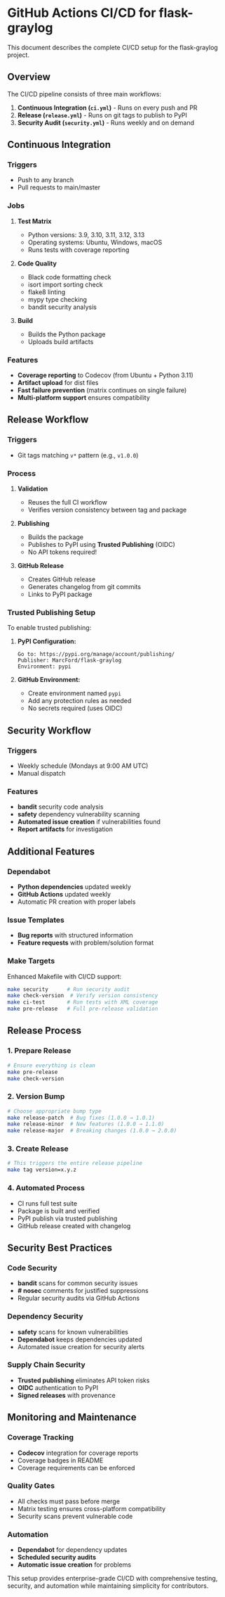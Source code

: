 # GitHub Actions CI/CD for flask-graylog

This document describes the complete CI/CD setup for the flask-graylog project.

## Overview

The CI/CD pipeline consists of three main workflows:

1. **Continuous Integration (`ci.yml`)** - Runs on every push and PR
2. **Release (`release.yml`)** - Runs on git tags to publish to PyPI
3. **Security Audit (`security.yml`)** - Runs weekly and on demand

## Continuous Integration

### Triggers
- Push to any branch
- Pull requests to main/master

### Jobs
1. **Test Matrix**
   - Python versions: 3.9, 3.10, 3.11, 3.12, 3.13
   - Operating systems: Ubuntu, Windows, macOS
   - Runs tests with coverage reporting

2. **Code Quality**
   - Black code formatting check
   - isort import sorting check
   - flake8 linting
   - mypy type checking
   - bandit security analysis

3. **Build**
   - Builds the Python package
   - Uploads build artifacts

### Features
- **Coverage reporting** to Codecov (from Ubuntu + Python 3.11)
- **Artifact upload** for dist files
- **Fast failure prevention** (matrix continues on single failure)
- **Multi-platform support** ensures compatibility

## Release Workflow

### Triggers
- Git tags matching `v*` pattern (e.g., `v1.0.0`)

### Process
1. **Validation**
   - Reuses the full CI workflow
   - Verifies version consistency between tag and package

2. **Publishing**
   - Builds the package
   - Publishes to PyPI using **Trusted Publishing** (OIDC)
   - No API tokens required!

3. **GitHub Release**
   - Creates GitHub release
   - Generates changelog from git commits
   - Links to PyPI package

### Trusted Publishing Setup

To enable trusted publishing:

1. **PyPI Configuration:**
   ```
   Go to: https://pypi.org/manage/account/publishing/
   Publisher: MarcFord/flask-graylog
   Environment: pypi
   ```

2. **GitHub Environment:**
   - Create environment named `pypi`
   - Add any protection rules as needed
   - No secrets required (uses OIDC)

## Security Workflow

### Triggers
- Weekly schedule (Mondays at 9:00 AM UTC)
- Manual dispatch

### Features
- **bandit** security code analysis
- **safety** dependency vulnerability scanning
- **Automated issue creation** if vulnerabilities found
- **Report artifacts** for investigation

## Additional Features

### Dependabot
- **Python dependencies** updated weekly
- **GitHub Actions** updated weekly
- Automatic PR creation with proper labels

### Issue Templates
- **Bug reports** with structured information
- **Feature requests** with problem/solution format

### Make Targets
Enhanced Makefile with CI/CD support:

```bash
make security      # Run security audit
make check-version  # Verify version consistency
make ci-test       # Run tests with XML coverage
make pre-release   # Full pre-release validation
```

## Release Process

### 1. Prepare Release
```bash
# Ensure everything is clean
make pre-release
make check-version
```

### 2. Version Bump
```bash
# Choose appropriate bump type
make release-patch  # Bug fixes (1.0.0 → 1.0.1)
make release-minor  # New features (1.0.0 → 1.1.0)
make release-major  # Breaking changes (1.0.0 → 2.0.0)
```

### 3. Create Release
```bash
# This triggers the entire release pipeline
make tag version=x.y.z
```

### 4. Automated Process
- CI runs full test suite
- Package is built and verified
- PyPI publish via trusted publishing
- GitHub release created with changelog

## Security Best Practices

### Code Security
- **bandit** scans for common security issues
- **# nosec** comments for justified suppressions
- Regular security audits via GitHub Actions

### Dependency Security
- **safety** scans for known vulnerabilities
- **Dependabot** keeps dependencies updated
- Automated issue creation for security alerts

### Supply Chain Security
- **Trusted publishing** eliminates API token risks
- **OIDC** authentication to PyPI
- **Signed releases** with provenance

## Monitoring and Maintenance

### Coverage Tracking
- **Codecov** integration for coverage reports
- Coverage badges in README
- Coverage requirements can be enforced

### Quality Gates
- All checks must pass before merge
- Matrix testing ensures cross-platform compatibility
- Security scans prevent vulnerable code

### Automation
- **Dependabot** for dependency updates
- **Scheduled security audits**
- **Automatic issue creation** for problems

This setup provides enterprise-grade CI/CD with comprehensive testing, security, and automation while maintaining simplicity for contributors.
